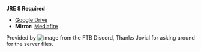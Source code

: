 **JRE 8 Required**

- [Google Drive](https://drive.google.com/file/d/1Cjp7QUV1S5QVSnmaNAJTiaSy3FviClGt/view?usp=drive_link)
- **Mirror:** [Mediafire](https://www.mediafire.com/file/d5za0o859artuaf/BlastOffServer.zip/file)

Provided by
![image](https://github.com/karmarcharger/BlastOffServer/assets/10364143/488d7ee4-b592-4ec7-8b75-d99187a1948d)
from the FTB Discord, Thanks Jovial for asking around for the server files.

